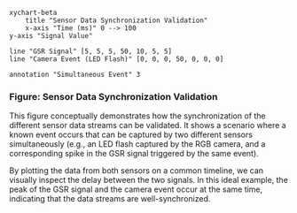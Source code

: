```mermaid
xychart-beta
    title "Sensor Data Synchronization Validation"
    x-axis "Time (ms)" 0 --> 100
y-axis "Signal Value"

line "GSR Signal" [5, 5, 5, 50, 10, 5, 5]
line "Camera Event (LED Flash)" [0, 0, 0, 50, 0, 0, 0]

annotation "Simultaneous Event" 3
```

### Figure: Sensor Data Synchronization Validation

This figure conceptually demonstrates how the synchronization of the different sensor data streams can be validated. It
shows a scenario where a known event occurs that can be captured by two different sensors simultaneously (e.g., an LED
flash captured by the RGB camera, and a corresponding spike in the GSR signal triggered by the same event).

By plotting the data from both sensors on a common timeline, we can visually inspect the delay between the two signals.
In this ideal example, the peak of the GSR signal and the camera event occur at the same time, indicating that the data
streams are well-synchronized.
